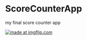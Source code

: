 # ScoreCounterApp
my final score counter app

<a href="https://imgflip.com/gif/2759k4"><img src="https://i.imgflip.com/2759k4.gif" title="made at imgflip.com"/></a>
